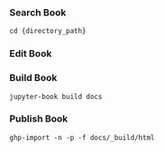### Search Book
```cd {directory_path}```

### Edit Book

### Build Book
```jupyter-book build docs```

### Publish Book
```ghp-import -n -p -f docs/_build/html```